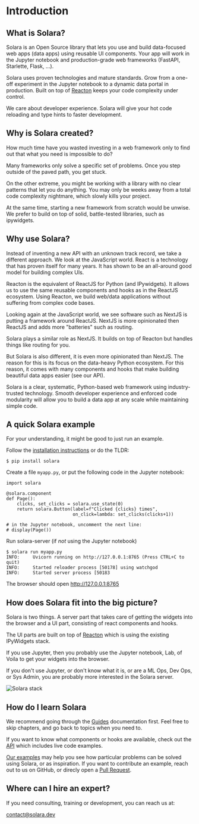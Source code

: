 # Introduction


## What is Solara?

Solara is an Open Source library that lets you use and build data-focused web apps (data apps) using reusable UI components. Your app will work in the Jupyter notebook and production-grade web frameworks (FastAPI, Starlette, Flask, ...).

Solara uses proven technologies and mature standards. Grow from a one-off experiment in the Jupyter notebook to a dynamic data portal in production.  Built on top of [Reacton](/docs/understanding/reacton) keeps your code complexity under control.

We care about developer experience. Solara will give your hot code reloading and type hints to faster development.

## Why is Solara created?

How much time have you wasted investing in a web framework only to find out that what you need is impossible to do?

Many frameworks only solve a specific set of problems. Once you step outside of the paved path, you get stuck.

On the other extreme, you might be working with a library with no clear patterns that let you do anything. You may only be weeks away from a total code complexity nightmare, which slowly kills your project.

At the same time, starting a new framework from scratch would be unwise. We prefer to build on top of solid, battle-tested libraries, such as ipywidgets.

## Why use Solara?

Instead of inventing a new API with an unknown track record, we take a different approach. We look at the JavaScript world. React is a technology that has proven itself for many years. It has shown to be an all-around good model for building complex UIs.

Reacton is the equivalent of ReactJS for Python (and IPywidgets). It allows us to use the same reusable components and hooks as in the ReactJS ecosystem. Using Reacton, we build web/data applications without suffering from complex code bases.

Looking again at the JavaScript world, we see software such as NextJS is putting a framework around ReactJS. NextJS is more opinionated then ReactJS and adds more "batteries" such as routing.

Solara plays a similar role as NextJS. It builds on top of Reacton but handles things like routing for you.

But Solara is also different, it is even more opinionated than NextJS. The reason for this is its focus on the data-heavy Python ecosystem. For this reason, it comes with many components and hooks that make building beautiful data apps easier (see our API).

Solara is a clear, systematic, Python-based web framework using industry-trusted technology. Smooth developer experience and enforced code modularity will allow you to build a data app at any scale while maintaining simple code.

## A quick Solara example

For your understanding, it might be good to just run an example.

Follow the [installation instructions](./installing) or do the TLDR:

    $ pip install solara


Create a file `myapp.py`, or put the following code in the Jupyter notebook:

```solara
import solara

@solara.component
def Page():
    clicks, set_clicks = solara.use_state(0)
    return solara.Button(label=f"Clicked {clicks} times",
                         on_click=lambda: set_clicks(clicks+1))

# in the Jupyter notebook, uncomment the next line:
# display(Page())
```


Run solara-server (if *not* using the Jupyter notebook)

    $ solara run myapp.py
    INFO:     Uvicorn running on http://127.0.0.1:8765 (Press CTRL+C to quit)
    INFO:     Started reloader process [50178] using watchgod
    INFO:     Started server process [50183

The browser should open http://127.0.0.1:8765





## How does Solara fit into the big picture?

Solara is two things. A server part that takes care of getting the widgets into the browser and a UI part, consisting of react components and hooks.

The UI parts are built on top of [Reacton](https://github.com/widgetti/reacton) which is using the existing IPyWidgets stack.

If you use Jupyter, then you probably use the Jupyter notebook, Lab, of Voila to get your widgets into the browser.

If you don't use Jupyter, or don't know what it is, or are a ML Ops, Dev Ops, or Sys Admin, you are probably more interested in the Solara server.

![Solara stack](/static/public/docs/solara-stack.png)

## How do I learn Solara

We recommend going through the [Guides](./guides) documentation first. Feel free to skip chapters, and go back to topics when you need to.

If you want to know what components or hooks are available, check out the [API](/api) which includes live code examples.

[Our examples](/examples) may help you see how particular problems can be solved using Solara, or as inspiration. If you want to contribute an example, reach out to us on GitHub, or direcly open a [Pull Request](https://github.com/widgetti/solara/).


## Where can I hire an expert?

If you need consulting, training or development, you can reach us at:

contact@solara.dev
